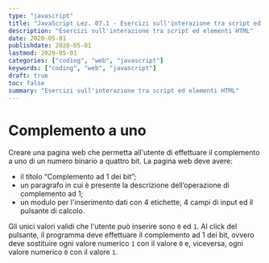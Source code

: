 ```yaml
---
type: "javascript"
title: "JavaScript Lez. 07.1 - Esercizi sull'interazione tra script ed elementi HTML"
description: "Esercizi sull'interazione tra script ed elementi HTML"
date: 2020-05-01
publishdate: 2020-05-01
lastmod: 2020-05-01
categories: ["coding", "web", "javascript"]
keywords: ["coding", "web", "javascript"]
draft: true
toc: false
summary: "Esercizi sull'interazione tra script ed elementi HTML"
---
```


# Complemento a uno

Creare una pagina web che permetta all'utente di effettuare il complemento a uno di un numero binario a quattro bit. La pagina web deve avere:

- il titolo “Complemento ad 1 dei bit”;
- un paragrafo in cui è presente la descrizione dell’operazione di complemento ad 1;
- un modulo per l'inserimento dati con 4 etichette, 4 campi di input ed il pulsante di calcolo.

Gli unici valori validi che l'utente può inserire sono ``0`` ed ``1``. Al click del pulsante, il programma deve effettuare il complemento ad 1 dei bit, ovvero deve sostituire ogni valore numerico ``1`` con il valore ``0`` e, viceversa, ogni valore numerico ``0`` con il valore ``1``.
